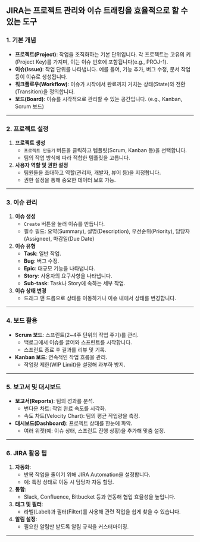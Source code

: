 JIRA는 프로젝트 관리와 이슈 트래킹을 효율적으로 할 수 있는 도구
---

### **1. 기본 개념**
- **프로젝트(Project)**: 작업을 조직화하는 기본 단위입니다. 각 프로젝트는 고유의 키(Project Key)를 가지며, 이는 이슈 번호에 포함됩니다(e.g., PROJ-1).
- **이슈(Issue)**: 작업 단위를 나타냅니다. 예를 들어, 기능 추가, 버그 수정, 문서 작업 등이 이슈로 생성됩니다.
- **워크플로우(Workflow)**: 이슈가 시작에서 완료까지 거치는 상태(State)와 전환(Transition)을 정의합니다.
- **보드(Board)**: 이슈를 시각적으로 관리할 수 있는 공간입니다. (e.g., Kanban, Scrum 보드)

---

### **2. 프로젝트 설정**
1. **프로젝트 생성**
   - `프로젝트 만들기` 버튼을 클릭하고 템플릿(Scrum, Kanban 등)을 선택합니다.
   - 팀의 작업 방식에 따라 적합한 템플릿을 고릅니다.
2. **사용자 역할 및 권한 설정**
   - 팀원들을 초대하고 역할(관리자, 개발자, 뷰어 등)을 지정합니다.
   - 권한 설정을 통해 중요한 데이터 보호 가능.

---

### **3. 이슈 관리**
1. **이슈 생성**
   - `Create` 버튼을 눌러 이슈를 만듭니다.
   - 필수 필드: 요약(Summary), 설명(Description), 우선순위(Priority), 담당자(Assignee), 마감일(Due Date)
2. **이슈 유형**
   - **Task**: 일반 작업.
   - **Bug**: 버그 수정.
   - **Epic**: 대규모 기능을 나타냅니다.
   - **Story**: 사용자의 요구사항을 나타냅니다.
   - **Sub-task**: Task나 Story에 속하는 세부 작업.
3. **이슈 상태 변경**
   - 드래그 앤 드롭으로 상태를 이동하거나 이슈 내에서 상태를 변경합니다.

---

### **4. 보드 활용**
- **Scrum 보드**: 스프린트(2~4주 단위의 작업 주기)를 관리.
   - 백로그에서 이슈를 끌어와 스프린트를 시작합니다.
   - 스프린트 종료 후 결과를 리뷰 및 기록.
- **Kanban 보드**: 연속적인 작업 흐름을 관리.
   - 작업량 제한(WIP Limit)을 설정해 과부하 방지.

---

### **5. 보고서 및 대시보드**
- **보고서(Reports)**: 팀의 성과를 분석.
   - 번다운 차트: 작업 완료 속도를 시각화.
   - 속도 차트(Velocity Chart): 팀의 평균 작업량을 측정.
- **대시보드(Dashboard)**: 프로젝트 상태를 한눈에 파악.
   - 여러 위젯(예: 이슈 상태, 스프린트 진행 상황)을 추가해 맞춤 설정.

---

### **6. JIRA 활용 팁**
1. **자동화**: 
   - 반복 작업을 줄이기 위해 JIRA Automation을 설정합니다.
   - 예: 특정 상태로 이동 시 담당자 자동 할당.
2. **통합**:
   - Slack, Confluence, Bitbucket 등과 연동해 협업 효율성을 높입니다.
3. **태그 및 필터**:
   - 라벨(Label)과 필터(Filter)를 사용해 관련 작업을 쉽게 찾을 수 있습니다.
4. **알림 설정**:
   - 필요한 알림만 받도록 알림 규칙을 커스터마이징.

---
